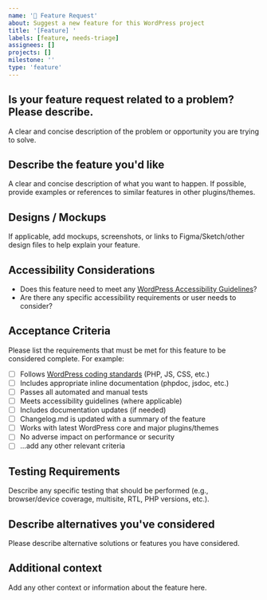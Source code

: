 ```yaml
---
name: '🚀 Feature Request'
about: Suggest a new feature for this WordPress project
title: '[Feature] '
labels: [feature, needs-triage]
assignees: []
projects: []
milestone: ''
type: 'feature'
---
```


<!-- Thank you for suggesting a feature! Please fill in as much of the template as you can. -->

## Is your feature request related to a problem? Please describe.

A clear and concise description of the problem or opportunity you are trying to solve.

## Describe the feature you'd like

A clear and concise description of what you want to happen. If possible, provide examples or references to similar features in other plugins/themes.

## Designs / Mockups

If applicable, add mockups, screenshots, or links to Figma/Sketch/other design files to help explain your feature.

## Accessibility Considerations

-   Does this feature need to meet any [WordPress Accessibility Guidelines](https://make.wordpress.org/accessibility/handbook/)?
-   Are there any specific accessibility requirements or user needs to consider?

## Acceptance Criteria

Please list the requirements that must be met for this feature to be considered complete. For example:

-   [ ] Follows [WordPress coding standards](https://github.com/WordPress/wpcs-docs/) (PHP, JS, CSS, etc.)
-   [ ] Includes appropriate inline documentation (phpdoc, jsdoc, etc.)
-   [ ] Passes all automated and manual tests
-   [ ] Meets accessibility guidelines (where applicable)
-   [ ] Includes documentation updates (if needed)
-   [ ] Changelog.md is updated with a summary of the feature
-   [ ] Works with latest WordPress core and major plugins/themes
-   [ ] No adverse impact on performance or security
-   [ ] ...add any other relevant criteria

## Testing Requirements

Describe any specific testing that should be performed (e.g., browser/device coverage, multisite, RTL, PHP versions, etc.).

## Describe alternatives you've considered

Please describe alternative solutions or features you have considered.

## Additional context

Add any other context or information about the feature here.
